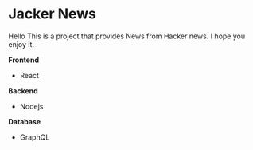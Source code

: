 # Jacker News

Hello This is a project that provides News from Hacker news.
I hope you enjoy it.

**Frontend**

- React

**Backend**

- Nodejs

**Database**

- GraphQL
